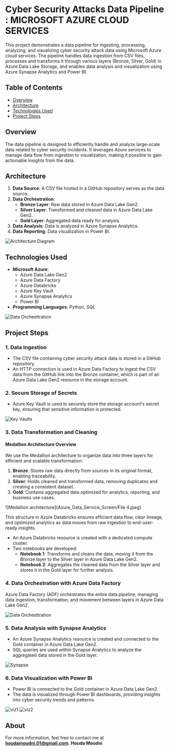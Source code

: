# Cyber Security Attacks Data Pipeline : MICROSOFT AZURE CLOUD SERVICES

This project demonstrates a data pipeline for ingesting, processing, analyzing, and visualizing cyber security attack data using Microsoft Azure cloud services. The pipeline handles data ingestion from CSV files, processes and transforms it through various layers (Bronze, Silver, Gold) in Azure Data Lake Storage, and enables data analysis and visualization using Azure Synapse Analytics and Power BI.

## Table of Contents

- [Overview](#overview)
- [Architecture](#architecture)
- [Technologies Used](#technologies-used)
- [Project Steps](#Project-Steps)

## Overview

The data pipeline is designed to efficiently handle and analyze large-scale data related to cyber security incidents. It leverages Azure services to manage data flow from ingestion to visualization, making it possible to gain actionable insights from the data.

## Architecture

1. **Data Source**: A CSV file hosted in a GitHub repository serves as the data source.
2. **Data Orchestration**:
   - **Bronze Layer**: Raw data stored in Azure Data Lake Gen2.
   - **Silver Layer**: Transformed and cleaned data in Azure Data Lake Gen2.
   - **Gold Layer**: Aggregated data ready for analysis.
3. **Data Analysis**: Data is analyzed in Azure Synapse Analytics.
4. **Data Reporting**: Data visualization in Power BI.

![Architecture Diagram](Azure_Data_pipeline.png)

## Technologies Used

- **Microsoft Azure**:
  - Azure Data Lake Gen2
  - Azure Data Factory
  - Azure Databricks
  - Azure Key Vault
  - Azure Synapse Analytics
  - Power BI
- **Programming Languages**: Python, SQL

![Data Orchesttration](Azure_Data_Service_Screen/File%203.jpeg)

## Project Steps

### 1. Data Ingestion
- The CSV file containing cyber security attack data is stored in a GitHub repository.
- An HTTP connection is used in Azure Data Factory to ingest the CSV data from the GitHub link into the Bronze container, which is part of an Azure Data Lake Gen2 resource in the storage account.

### 2. Secure Storage of Secrets
- Azure Key Vault is used to securely store the storage account's secret key, ensuring that sensitive information is protected.
  
![Key Vaults](Azure_Data_Service_Screen/File%2012.jpeg)

### 3. Data Transformation and Cleaning
#### Medallion Architecture Overview
We use the Medallion architecture to organize data into three layers for efficient and scalable transformation:

1. **Bronze**: Stores raw data directly from sources in its original format, enabling traceability.
2. **Silver**: Holds cleaned and transformed data, removing duplicates and creating a consistent dataset.
3. **Gold**: Contains aggregated data optimized for analytics, reporting, and business use cases.

 ![Medallion architecture](Azure_Data_Service_Screen/File 4.jpeg)
 
This structure in Azure Databricks ensures efficient data flow, clear lineage, and optimized analytics as data moves from raw ingestion to end-user-ready insights.

- An Azure Databricks resource is created with a dedicated compute cluster.
- Two notebooks are developed:
  - **Notebook 1**: Transforms and cleans the data, moving it from the Bronze layer to the Silver layer in Azure Data Lake Gen2.
  - **Notebook 2**: Aggregates the cleaned data from the Silver layer and stores it in the Gold layer for further analysis.
    
### 4. Data Orchestration with Azure Data Factory

Azure Data Factory (ADF) orchestrates the entire data pipeline, managing data ingestion, transformation, and movement between layers in Azure Data Lake Gen2. 

![Data Orchesttration](Azure_Data_Service_Screen/File%202.jpeg)

### 5. Data Analysis with Synapse Analytics
- An Azure Synapse Analytics resource is created and connected to the Gold container in Azure Data Lake Gen2.
- SQL queries are used within Synapse Analytics to analyze the aggregated data stored in the Gold layer.

![Synapse](synapse_analytics.png)

### 6. Data Visualization with Power BI
- Power BI is connected to the Gold container in Azure Data Lake Gen2.
- The data is visualized through Power BI dashboards, providing insights into cyber security trends and patterns.

![viz1](Dashboards/Attacks_dashboard.png)
![viz2](Dashboards/comparaison_dashboard.png)



## About 
For more information, feel free to contact me at **houdamoudni.01@gmail.com**.
**Houda Moudni**
